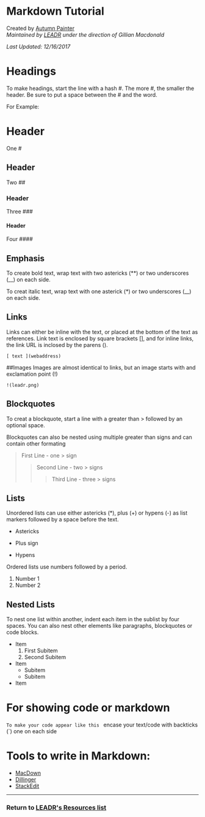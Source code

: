 # Markdown Tutorial
Created by [Autumn Painter](http://autumnpainter.com/)
<br>*Maintained by [LEADR](http://leadr.msu.edu/) under the direction of Gillian Macdonald*

*Last Updated: 12/16/2017*

# Headings
To make headings, start the line with a hash #. The more #, the smaller the header. Be sure to put a space between the # and the word.

For Example:
# Header
One #

## Header
Two ##

### Header
Three ###

#### Header
Four ####

## Emphasis
To create bold text, wrap text with two astericks (**) or two underscores (__) on each side.

To creat italic text, wrap text with one asterick (*) or two underscores (__) on each side.

## Links
Links can either be inline with the text, or placed at the bottom of the text as references. Link text is enclosed by square brackets [], and for inline links, the link URL is inclosed by the parens ().

`[ text ](webaddress)`

##Images
Images are almost identical to links, but an image starts with and exclamation point (!)

`!(leadr.png)`

## Blockquotes
To creat a blockquote, start a line with a greater than > followed by an optional space.

Blockquotes can also be nested using multiple greater than signs and can contain other formating

>First Line - one > sign
>>Second Line - two > signs
>>>Third Line - three > signs

## Lists
Unordered lists can use either astericks (*), plus (+) or hypens (-) as list markers followed by a space before the text.

* Astericks
+ Plus sign
- Hypens

Ordered lists use numbers followed by a period.

1. Number 1
2. Number 2

## Nested Lists
To nest one list within another, indent each item in the sublist by four spaces. You can also nest other elements like paragraphs, blockquotes or code blocks.
* Item
    1. First Subitem
    2. Second Subitem
* Item
    - Subitem
    - Subitem
* Item

# For showing code or markdown
`To make your code appear like this ` encase your text/code with backticks (`) one on each side


# Tools to write in Markdown:
* [MacDown](https://macdown.uranusjr.com/)
* [Dillinger](http://dillinger.io/)
* [StackEdit](https://stackedit.io/)

-----
### Return to [LEADR's Resources list](https://leadr-msu.github.io/)
